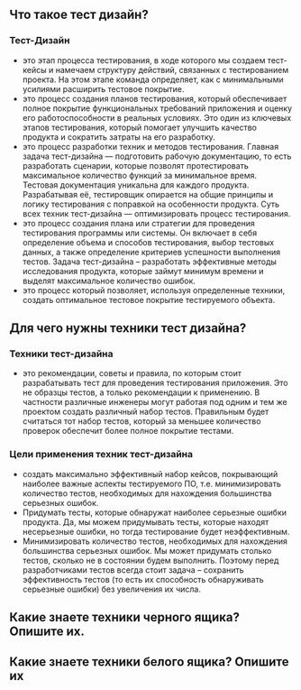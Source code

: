 ## Что такое тест дизайн?
### Тест-Дизайн
* это этап процесса тестирования, в ходе которого мы создаем тест-кейсы и намечаем структуру действий, связанных с тестированием проекта. На этом этапе команда определяет, как с минимальными усилиями расширить тестовое покрытие.
* это процесс создания планов тестирования, который обеспечивает полное покрытие функциональных требований приложения и оценку его работоспособности в реальных условиях. Это один из ключевых этапов тестирования, который помогает улучшить качество продукта и сократить затраты на его разработку.
* это процесс разработки техник и методов тестирования. Главная задача тест-дизайна — подготовить рабочую документацию, то есть разработать сценарии, которые позволят протестировать максимальное количество функций за минимальное время. Тестовая документация уникальна для каждого продукта. Разрабатывая её, тестировщик опирается на общие принципы и логику тестирования с поправкой на особенности продукта. Суть всех техник тест-дизайна — оптимизировать процесс тестирования.
* это процесс создания плана или стратегии для проведения тестирования программы или системы. Он включает в себя определение объема и способов тестирования, выбор тестовых данных, а также определение критериев успешности выполнения тестов. Задача тест-дизайна – разработать эффективные методы исследования продукта, которые займут минимум времени и выделят максимальное количество ошибок.
* это процесс который позволяет, используя определенные техники, создать оптимальное тестовое покрытие тестируемого объекта.

## Для чего нужны техники тест дизайна?

### Техники тест-дизайна
* это рекомендации, советы и правила, по которым стоит разрабатывать тест для проведения тестирования приложения. Это не образцы тестов, а только рекомендации к применению. В частности различные инженеры могут работая под одним и тем же проектом создать различный набор тестов. Правильным будет считаться тот набор тестов, который за меньшее количество проверок обеспечит более полное покрытие тестами. 
### Цели применения техник тест-дизайна
* создать максимально эффективный набор кейсов, покрывающий наиболее важные аспекты тестируемого ПО, т.е. минимизировать количество тестов, необходимых для нахождения большинства серьезных ошибок.
* Придумать тесты, которые обнаружат наиболее серьезные ошибки продукта. Да, мы можем придумывать тесты, которые находят несерьезные ошибки, но тогда тестирование будет неэффективным.
* Минимизировать количество тестов, необходимых для нахождения большинства серьезных ошибок. Мы может придумать столько тестов, сколько не в состоянии будем выполнить. Поэтому перед разработчиками тестов всегда стоит задача – сохранить эффективность тестов (то есть их способность обнаруживать серьезные ошибки) без увеличения их числа.

## Какие знаете техники черного ящика? Опишите их. 














## Какие знаете техники белого ящика? Опишите их
